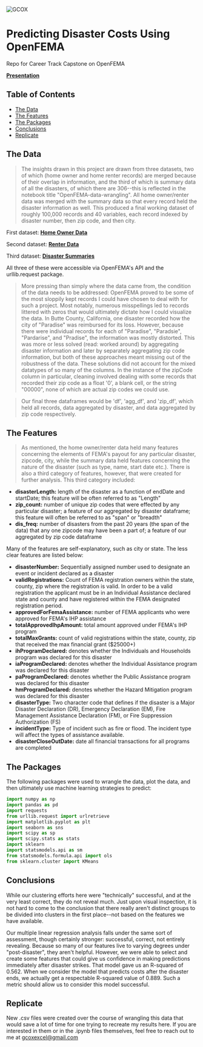<img src="https://cdn.dribbble.com/users/24078/screenshots/1316755/gorilla3.jpg" title="GCOX"></a>

# Predicting Disaster Costs Using OpenFEMA
Repo for Career Track Capstone on OpenFEMA

<a href="https://gcox32.github.io/FEMA/OpenFEMA%20Presentation.slides#/0/1" target="_blank">**Presentation**</a>

## Table of Contents

- [The Data](#thedata)
- [The Features](#thefeatures)
- [The Packages](#thepackages)
- [Conclusions](#conclusions)
- [Replicate](#replicate)

## The Data

> The insights drawn in this project are drawn from three datasets, two of which (home owner and home renter records) are merged because of their overlap in information, and the third of which is summary data of all the disasters, of which there are 306--this is reflected in the notebook title "OpenFEMA-data-wrangling". All home owner/renter data was merged with the summary data so that every record held the disaster information as well. This produced a final working dataset of roughly 100,000 records and 40 variables, each record indexed by disaster number, then zip code, and then city.


First dataset: <a href="https://www.fema.gov/openfema-dataset-housing-assistance-data-owners-v1" target="_blank">**Home Owner Data**</a>

Second dataset: <a href="https://www.fema.gov/openfema-dataset-housing-assistance-data-renters-v1" target="_blank">**Renter Data**</a>

Third dataset: <a href="https://www.fema.gov/openfema-dataset-disaster-declarations-summaries-v1" target="_blank">**Disaster Summaries**</a>

All three of these were accessible via OpenFEMA's API and the urllib.request package.

> More pressing than simply where the data came from, the condition of the data needs to be addressed: OpenFEMA proved to be some of the most sloppily kept records I could have chosen to deal with for such a project. Most notably, numerous misspellings led to records littered with zeros that would ultimately dictate how I could visualize the data. In Butte County, California, one disaster recorded how the city of "Paradise" was reimbursed for its loss. However, because there were individual records for each of "Paradise", "Paradsie", "Pardarise", and "Pradise", the information was mostly distorted. This was more or less solved (read: worked around) by aggregating disaster information and later by separately aggregating zip code information, but both of these approaches meant missing out of the robustness of the data. These solutions did not account for the mixed datatypes of so many of the columns. In the instance of the zipCode column in particular, cleaning involved dealing with some records that recorded their zip code as a float '0', a blank cell, or the string "00000", none of which are actual zip codes we could use.

> Our final three dataframes would be 'df', 'agg_df', and 'zip_df', which held all records, data aggregated by disaster, and data aggregated by zip code respectively.

## The Features

> As mentioned, the home owner/renter data held many features concerning the elements of FEMA's payout for any particular disaster, zipcode, city, while the summary data held features concerning the nature of the disaster (such as type, name, start date etc.). There is also a third category of features, however, that were created for further analysis. This third category included:
- **disasterLength:** length of the disaster as a function of endDate and startDate; this feature will be often referred to as "Length"
- **zip_count:** number of unique zip codes that were effected by any particular disaster; a feature of our aggregated by disaster dataframe; this feature will often be referred to as "span" or "breadth"
- **dis_freq:** number of disasters from the past 20 years (the span of the data) that any one zipcode may have been a part of; a feature of our aggregated by zip code dataframe

Many of the features are self-explanatory, such as city or state. The less clear features are listed below:
- **disasterNumber:** Sequentially assigned number used to designate an event or incident declared as a disaster
- **validRegistrations:** Count of FEMA registration owners within the state, county, zip where the registration is valid. In order to be a valid registration the applicant must be in an Individual Assistance declared state and county and have registered within the FEMA designated registration period.
- **approvedForFemaAssistance:** number of FEMA applicants who were approved for FEMA's IHP assistance
- **totalApprovedIhpAmount:** total amount approved under FEMA's IHP program
- **totalMaxGrants:** count of valid registrations within the state, county, zip that received the max financial grant ($25000+)
- **ihProgramDeclared:** denotes whether the Individuals and Households program was declared for this disaster
- **iaProgramDeclared:** denotes whether the Individual Assistance program was declared for this disaster
- **paProgramDeclared:** denotes whether the Public Assistance program was declared for this disaster
- **hmProgramDeclared:** denotes whether the Hazard Mitigation program was declared for this disaster
- **disasterType:** Two character code that defines if the disaster is a Major Disaster Declaration (DR), Emergency Declaration (EM), Fire Management Assistance Declaration (FM), or Fire Suppression Authorization (FS)
- **incidentType:** Type of incident such as fire or flood. The incident type will affect the types of assistance available.
- **disasterCloseOutDate:** date all financial transactions for all programs are completed

## The Packages

The following packages were used to wrangle the data, plot the data, and then ultimately use machine learning strategies to predict:

```python
import numpy as np
import pandas as pd
import requests
from urllib.request import urlretrieve
import matplotlib.pyplot as plt
import seaborn as sns
import scipy as sp
import scipy.stats as stats
import sklearn
import statsmodels.api as sm
from statsmodels.formula.api import ols
from sklearn.cluster import KMeans

```

## Conclusions

While our clustering efforts here were "technically" successful, and at the very least correct, they do not reveal much. Just upon visual inspection, it is not hard to come to the conclusion that there really aren't distinct groups to be divided into clusters in the first place--not based on the features we have available.

Our multiple linear regression analysis falls under the same sort of assessment, though certainly stronger: successful, correct, not entirely revealing. Because so many of our features live to varying degrees under "post-disaster", they aren't helpful. However, we were able to select and create some features that could give us confidence in making predictions immediately after disaster strikes. That model gave us an R-squared of 0.562. When we consider the model that predicts costs after the disaster ends, we actually get a respectable R-squared value of 0.889. Such a metric should allow us to consider this model successful.

## Replicate

New .csv files were created over the course of wrangling this data that would save a lot of time for one trying to recreate my results here. If you are interested in them or in the .ipynb files themselves, feel free to reach out to me at gcoxexcel@gmail.com